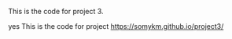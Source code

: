 This is the code for project 3.

yes
This is the code for project 
https://somykm.github.io/project3/
